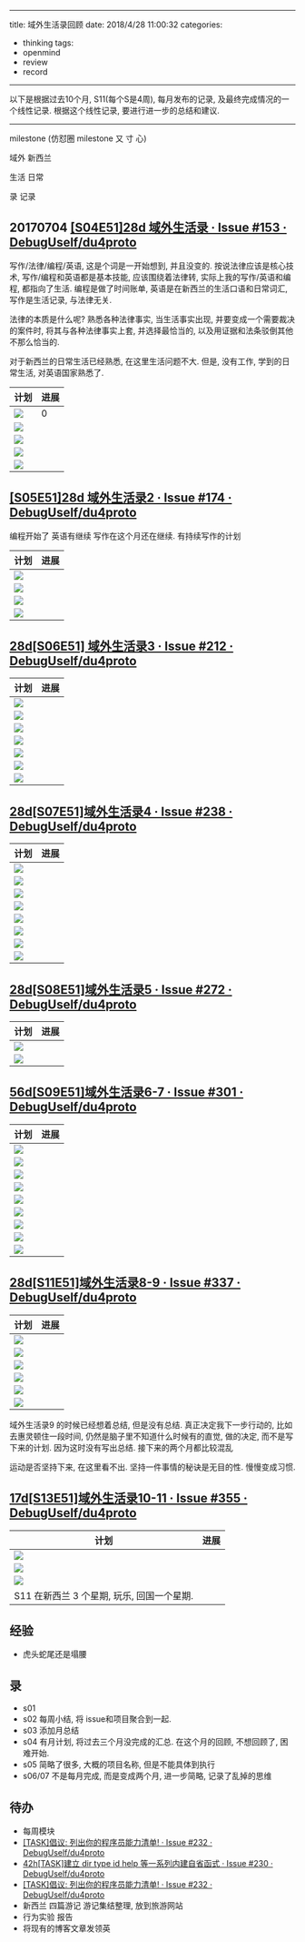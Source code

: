 
---
title: 域外生活录回顾
date: 2018/4/28 11:00:32
categories: 
- thinking
tags: 
- openmind
- review 
- record

---

以下是根据过去10个月, S11(每个S是4周), 每月发布的记录, 及最终完成情况的一个线性记录. 根据这个线性记录, 要进行进一步的总结和建议. 

***
milestone (仿怼圈 milestone 又 寸 心)

域外 新西兰 

生活 日常 

录 记录


## 20170704 [[S04E51]28d 域外生活录 · Issue #153 · DebugUself/du4proto](https://github.com/DebugUself/du4proto/issues/153)

写作/法律/编程/英语, 这是个词是一开始想到, 并且没变的. 按说法律应该是核心技术, 写作/编程和英语都是基本技能, 应该围绕着法律转, 实际上我的写作/英语和编程, 都指向了生活. 编程是做了时间账单, 英语是在新西兰的生活口语和日常词汇, 写作是生活记录, 与法律无关.

法律的本质是什么呢? 熟悉各种法律事实, 当生活事实出现, 并要变成一个需要裁决的案件时, 将其与各种法律事实上套, 并选择最恰当的, 以及用证据和法条驳倒其他不那么恰当的. 

对于新西兰的日常生活已经熟悉, 在这里生活问题不大. 但是, 没有工作, 学到的日常生活, 对英语国家熟悉了.

计划|进展
---|---
![](https://ws4.sinaimg.cn/large/006tNc79ly1fqmpj7kgntj312g10kwlp.jpg)|0 
![](https://ws2.sinaimg.cn/large/006tNc79ly1fqmq4q15yyj312i106gsz.jpg)|
![](https://ws3.sinaimg.cn/large/006tNc79ly1fqmr1sdzwxj312c0xo7eq.jpg)|
![](https://ws4.sinaimg.cn/large/006tNc79ly1fqmr7hjjftj312g110n4v.jpg)|
![](https://ws3.sinaimg.cn/large/006tNc79ly1fqmrconqsoj312k0lkafo.jpg)|

## [[S05E51]28d 域外生活录2 · Issue #174 · DebugUself/du4proto](https://github.com/DebugUself/du4proto/issues/174)

编程开始了 
英语有继续
写作在这个月还在继续. 有持续写作的计划

计划|进展
---|---
![](https://ws4.sinaimg.cn/large/006tKfTcgy1fqqhly3zn2j312q0k4n2x.jpg)|
![](https://ws4.sinaimg.cn/large/006tKfTcgy1fqqhy9joirj312w0zmk2z.jpg)|
![](https://ws2.sinaimg.cn/large/006tKfTcgy1fqqi2opby0j312w0n479f.jpg)|
![](https://ws2.sinaimg.cn/large/006tKfTcgy1fqqi4437rmj312u0lm0vt.jpg)|

## [28d[S06E51] 域外生活录3 · Issue #212 · DebugUself/du4proto](https://github.com/DebugUself/du4proto/issues/212)

计划|进展
---|---
![](https://ws1.sinaimg.cn/large/006tKfTcgy1fqs34zx8i9j312o0ic45l.jpg)|
![](https://ws1.sinaimg.cn/large/006tKfTcgy1fqs3bh3pu7j312o0440ts.jpg)|
![](https://ws3.sinaimg.cn/large/006tKfTcgy1fqs3g18xp2j312q070mzj.jpg)|
![](https://ws1.sinaimg.cn/large/006tKfTcgy1fqs3h95slhj312o0c8417.jpg)|
![](https://ws1.sinaimg.cn/large/006tKfTcgy1fqs3hyzbrvj312g07sq5c.jpg)|
![](https://ws3.sinaimg.cn/large/006tKfTcgy1fqs3j874cnj312o0bgjuk.jpg)|
![](https://ws3.sinaimg.cn/large/006tKfTcgy1fqs3jpv51gj312q0hk75v.jpg)|

## [28d[S07E51]域外生活录4 · Issue #238 · DebugUself/du4proto](https://github.com/DebugUself/du4proto/issues/238)

计划|进展
---|---
![](https://ws1.sinaimg.cn/large/006tKfTcgy1fqs4v0edajj312k0wuwm7.jpg)|
![](https://ws2.sinaimg.cn/large/006tKfTcgy1fqs55xywoxj312o0uuqas.jpg)|
![](https://ws4.sinaimg.cn/large/006tKfTcgy1fqs57w8axhj312m0nyteo.jpg)|
![](https://ws3.sinaimg.cn/large/006tKfTcgy1fqs593vi5vj312i0460u1.jpg)|
![](https://ws3.sinaimg.cn/large/006tKfTcgy1fqs59sbmdrj312k0fmq5r.jpg)|
![](https://ws2.sinaimg.cn/large/006tKfTcgy1fqs5ef647aj312w0w07cu.jpg)|
![](https://ws4.sinaimg.cn/large/006tKfTcgy1fqs5gy7fl2j312o0cgadb.jpg)|
![](https://ws2.sinaimg.cn/large/006tKfTcgy1fqs5ohty1oj312e0pc4aj.jpg)|

## [28d[S08E51]域外生活录5 · Issue #272 · DebugUself/du4proto](https://github.com/DebugUself/du4proto/issues/272)

计划|进展
---|---
![](https://ws3.sinaimg.cn/large/006tKfTcgy1fqs69r7juyj312m116qa5.jpg)|
![](https://ws1.sinaimg.cn/large/006tKfTcgy1fqs6aog4yrj312k0jitdf.jpg)|

## [56d[S09E51]域外生活录6-7 · Issue #301 · DebugUself/du4proto](https://github.com/DebugUself/du4proto/issues/301)

计划|进展
---|---
![](https://ws3.sinaimg.cn/large/006tKfTcgy1fqs6pid57yj312i0xygui.jpg)|
![](https://ws1.sinaimg.cn/large/006tKfTcgy1fqs6thg6spj31280headt.jpg)|
![](https://ws3.sinaimg.cn/large/006tKfTcgy1fqs6v681k6j312o03w3zj.jpg)|
![](https://ws1.sinaimg.cn/large/006tKfTcgy1fqs6wdo1kfj312o028dgg.jpg)|
![](https://ws3.sinaimg.cn/large/006tKfTcgy1fqs6zz8dbgj311y0guwhr.jpg)|
![](https://ws3.sinaimg.cn/large/006tKfTcgy1fqs6zz8dbgj311y0guwhr.jpg)|
![](https://ws4.sinaimg.cn/large/006tKfTcgy1fqs71gs4x2j312o02i3yp.jpg)|
![](https://ws3.sinaimg.cn/large/006tKfTcgy1fqs72feq4hj312e0b2wh9.jpg)|
![](https://ws3.sinaimg.cn/large/006tKfTcgy1fqs7352hrgj312g0ccad3.jpg)|

## [28d[S11E51]域外生活录8-9 · Issue #337 · DebugUself/du4proto](https://github.com/DebugUself/du4proto/issues/337)

计划|进展
---|---
![](https://ws2.sinaimg.cn/large/006tKfTcgy1fqs77mk2obj312q0ngtcg.jpg)|
![](https://ws2.sinaimg.cn/large/006tKfTcgy1fqs78av70aj312m0gowh3.jpg)|
![](https://ws2.sinaimg.cn/large/006tKfTcgy1fqs78m2831j312c060t90.jpg)|
![](https://ws2.sinaimg.cn/large/006tKfTcgy1fqs79h3hkyj312m0n4juj.jpg)|
![](https://ws1.sinaimg.cn/large/006tKfTcgy1fqs7bde8rbj312q0bq0v8.jpg)|
![](https://ws2.sinaimg.cn/large/006tKfTcgy1fqs7br5g8dj312s05w0tx.jpg)|

域外生活录9 的时候已经想着总结, 但是没有总结. 真正决定我下一步行动的, 比如去惠灵顿住一段时间, 仍然是脑子里不知道什么时候有的直觉, 做的决定, 而不是写下来的计划. 因为这时没有写出总结. 接下来的两个月都比较混乱

运动是否坚持下来, 在这里看不出. 坚持一件事情的秘诀是无目的性. 慢慢变成习惯. 


## [17d[S13E51]域外生活录10-11 · Issue #355 · DebugUself/du4proto](https://github.com/DebugUself/du4proto/issues/355)


计划|进展
---|---
![](https://ws1.sinaimg.cn/large/006tKfTcgy1fqs7ign9q4j31240f20vd.jpg)|
![](https://ws1.sinaimg.cn/large/006tKfTcgy1fqs7jw2ihdj312q0wewix.jpg)|
![](https://ws4.sinaimg.cn/large/006tKfTcgy1fqs7l0yzeoj312u0h0zly.jpg)|
S11 在新西兰 3 个星期, 玩乐, 回国一个星期.| 

## 经验
- 虎头蛇尾还是塌腰

## 录
- s01 
- s02 每周小结, 将 issue和项目聚合到一起.
- s03 添加月总结
- s04 有月计划, 将过去三个月没完成的汇总. 在这个月的回顾, 不想回顾了, 困难开始. 
- s05 简略了很多, 大概的项目名称, 但是不能具体到执行
- s06/07 不是每月完成, 而是变成两个月, 进一步简略, 记录了乱掉的思维


## 待办
- 每周模块
- [[TASK]倡议: 列出你的程序员能力清单! · Issue #232 · DebugUself/du4proto](https://github.com/DebugUself/du4proto/issues/232)
- [42h[TASK]建立 dir type id help 等一系列内建自省函式 · Issue #230 · DebugUself/du4proto](https://github.com/DebugUself/du4proto/issues/230)
- [[TASK]倡议: 列出你的程序员能力清单! · Issue #232 · DebugUself/du4proto](https://github.com/DebugUself/du4proto/issues/232)
- 新西兰 四篇游记 游记集结整理, 放到旅游网站
- 行为实验 报告
- 将现有的博客文章发领英

